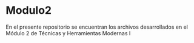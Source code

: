 # Modulo2
En el presente repositorio se encuentran los archivos desarrollados en el Módulo 2 de Técnicas y Herramientas Modernas I
